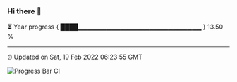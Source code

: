 ### Hi there 👋

⏳ Year progress { ████▁▁▁▁▁▁▁▁▁▁▁▁▁▁▁▁▁▁▁▁▁▁▁▁▁▁ } 13.50 %

---

⏰ Updated on Sat, 19 Feb 2022 06:23:55 GMT

![Progress Bar CI](https://github.com/ZhaoGui/ZhaoGui/workflows/Progress%20Bar%20CI/badge.svg)
